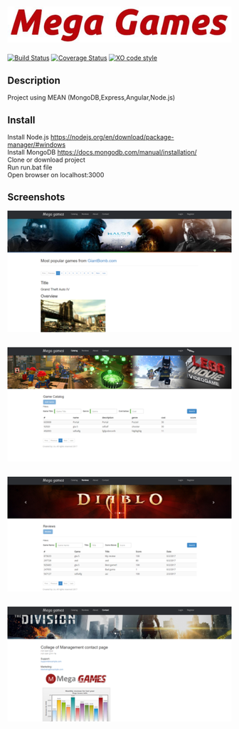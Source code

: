 # ![pageres](media/headline_.JPG)

[![Build Status](https://travis-ci.org/sindresorhus/pageres.svg?branch=master)](https://travis-ci.org/sindresorhus/pageres) [![Coverage Status](https://coveralls.io/repos/sindresorhus/pageres/badge.svg?branch=master)](https://coveralls.io/r/sindresorhus/pageres?branch=master) [![XO code style](https://img.shields.io/badge/code_style-XO-5ed9c7.svg)](https://github.com/sindresorhus/xo)

## Description

Project using MEAN (MongoDB,Express,Angular,Node.js) 

## Install

Install Node.js https://nodejs.org/en/download/package-manager/#windows <br /> 
Install MongoDB https://docs.mongodb.com/manual/installation/ <br /> 
Clone or download project <br />
Run run.bat file<br />
Open browser on localhost:3000<br /> 


## Screenshots

![My image](media/pic1.png)<br /><br />

![My image](media/pic2.png)<br /><br />

![My image](media/pic3.png)<br /><br />

![My image](media/pic4.png)<br /><br />
